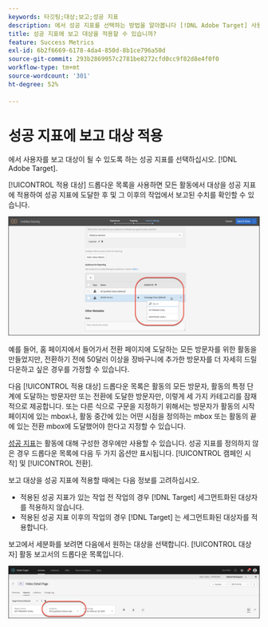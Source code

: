 ```yaml
---
keywords: 타깃팅;대상;보고;성공 지표
description: 에서 성공 지표를 선택하는 방법을 알아봅니다 [!DNL Adobe Target] 사용자를 보고 대상이 될 수 있도록 해줍니다.
title: 성공 지표에 보고 대상을 적용할 수 있습니까?
feature: Success Metrics
exl-id: 6b2f6669-6178-4da4-850d-8b1ce796a50d
source-git-commit: 293b2869957c2781be8272cfd0cc9f82d8e4f0f0
workflow-type: tm+mt
source-wordcount: '301'
ht-degree: 52%

---
```


# 성공 지표에 보고 대상 적용

에서 사용자를 보고 대상이 될 수 있도록 하는 성공 지표를 선택하십시오. [!DNL Adobe Target].

[!UICONTROL 적용 대상] 드롭다운 목록을 사용하면 모든 활동에서 대상을 성공 지표에 적용하여 성공 지표에 도달한 후 및 그 이후의 작업에서 보고된 수치를 확인할 수 있습니다.

![success_metric 이미지](assets/success_metric.png)

예를 들어, 홈 페이지에서 들어가서 전환 페이지에 도달하는 모든 방문자를 위한 활동을 만들었지만, 전환하기 전에 50달러 이상을 장바구니에 추가한 방문자를 더 자세히 드릴다운하고 싶은 경우를 가정할 수 있습니다.

다음 [!UICONTROL 적용 대상] 드롭다운 목록은 활동의 모든 방문자, 활동의 특정 단계에 도달하는 방문자만 또는 전환에 도달한 방문자만, 이렇게 세 가지 카테고리를 잠재적으로 제공합니다. 또는 다른 식으로 구문을 지정하기 위해서는 방문자가 활동의 시작 페이지에 있는 mbox나, 활동 중간에 있는 어떤 시점을 정의하는 mbox 또는 활동의 끝에 있는 전환 mbox에 도달했어야 한다고 지정할 수 있습니다.

[성공 지표](/help/main/c-activities/r-success-metrics/success-metrics.md#reference_D011575C85DA48E989A244593D9B9924)는 활동에 대해 구성한 경우에만 사용할 수 있습니다. 성공 지표를 정의하지 않은 경우 드롭다운 목록에 다음 두 가지 옵션만 표시됩니다. [!UICONTROL 캠페인 시작] 및 [!UICONTROL 전환].

보고 대상을 성공 지표에 적용할 때에는 다음 정보를 고려하십시오.

* 적용된 성공 지표가 있는 작업 전 작업의 경우 [!DNL Target] 세그먼트화된 대상자를 적용하지 않습니다.
* 적용된 성공 지표 이후의 작업의 경우 [!DNL Target] 는 세그먼트화된 대상자를 적용합니다.

보고에서 세분화를 보려면 다음에서 원하는 대상을 선택합니다. [!UICONTROL 대상자] 활동 보고서의 드롭다운 목록입니다.

![reporting_audience_dropdown 이미지](assets/reporting_audience_dropdown.png)
